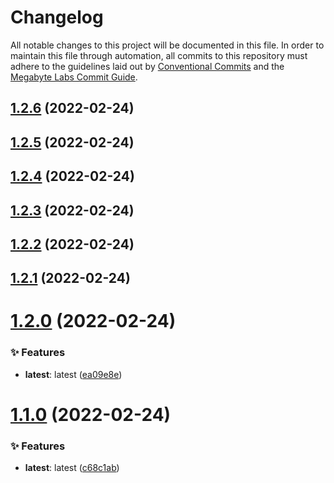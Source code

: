 # Changelog

All notable changes to this project will be documented in this file. In order to maintain         this file through automation, all commits to this repository must adhere to the guidelines laid out by         [Conventional Commits](https://conventionalcommits.org) and the         [Megabyte Labs Commit Guide](https://megabyte.space/docs/contributing/commits).

## [1.2.6](https://gitlab.com/megabyte-labs/python/cli/ansible-keyring/compare/v1.2.5...v1.2.6) (2022-02-24)

## [1.2.5](https://gitlab.com/megabyte-labs/python/cli/ansible-keyring/compare/v1.2.4...v1.2.5) (2022-02-24)

## [1.2.4](https://gitlab.com/megabyte-labs/python/cli/ansible-keyring/compare/v1.2.3...v1.2.4) (2022-02-24)

## [1.2.3](https://gitlab.com/megabyte-labs/python/cli/ansible-keyring/compare/v1.2.2...v1.2.3) (2022-02-24)

## [1.2.2](https://gitlab.com/megabyte-labs/python/cli/ansible-keyring/compare/v1.2.1...v1.2.2) (2022-02-24)

## [1.2.1](https://gitlab.com/megabyte-labs/python/cli/ansible-keyring/compare/v1.2.0...v1.2.1) (2022-02-24)

# [1.2.0](https://gitlab.com/megabyte-labs/python/cli/ansible-keyring/compare/v1.1.0...v1.2.0) (2022-02-24)


### ✨ Features

* **latest**: latest ([ea09e8e](https://gitlab.com/megabyte-labs/python/cli/ansible-keyring/commit/ea09e8e))

# [1.1.0](https://gitlab.com/megabyte-labs/python/cli/ansible-keyring/compare/v1.0.0...v1.1.0) (2022-02-24)


### ✨ Features

* **latest**: latest ([c68c1ab](https://gitlab.com/megabyte-labs/python/cli/ansible-keyring/commit/c68c1ab))
